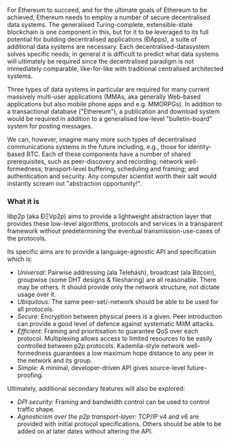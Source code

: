 For Ethereum to succeed, and for the ultimate goals of Ethereum to be achieved, Ethereum needs to employ a number of secure decentralised data systems. The generalised Turing-complete, extensible-state blockchain is one component in this, but for it to be leveraged to its full potential for building decentralised applications (ÐApps), a suite of additional data systems are necessary. Each decentralised-datasystem solves specific needs; in general it is difficult to predict what data systems will ultimately be required since the decentralised paradigm is not immediately comparable, like-for-like with traditional centralised architected systems.

Three types of data systems in particular are required for many current massively multi-user applications (MMAs, aka generally Web-based applications but also mobile phone apps and e.g. MMORPGs). In addition to a transactional database ("Ethereum"), a publication and download system would be required in addition to a generalised low-level "bulletin-board" system for posting messages.

We can, however, imagine many more such types of decentralised communications systems in the future including, e.g., those for identity-based RTC. Each of these components have a number of shared prerequisites, such as peer-discovery and recording; network well-formedness; transport-level buffering, scheduling and framing; and authentication and security. Any computer scientist worth their salt would instantly scream out "abstraction opportunity!".

### What it is

libp2p (aka ÐΞVp2p) aims to provide a lightweight abstraction layer that provides these low-level algorithms, protocols and services in a transparent framework without predetermining the eventual transmission-use-cases of the protocols.

Its specific aims are to provide a language-agnostic API and specification which is:
- *Universal:* Pairwise addressing (ala Telehash), broadcast (ala Bitcoin), groupwise (some DHT designs & filesharing) are all reasonable. There may be others. It should provide only the network structure, not dictate usage over it.
- *Ubiquitous:* The same peer-set/-network should be able to be used for all protocols.
- *Secure:* Encryption between physical peers is a given. Peer introduction can provide a good level of defence against systematic MitM attacks.
- *Efficient:* Framing and prioritisation to guarantee QoS over each protocol. Multiplexing allows access to limited resources to be easily controlled between p2p protocols. Kademlia-style network well-formedness guarantees a low maximum hope distance to any peer in the network and its group.
- *Simple:* A minimal, developer-driven API gives source-level future-proofing.

Ultimately, additional secondary features will also be explored:
- *DPI security:* Framing and bandwidth control can be used to control traffic shape.
- *Agnosticism over the p2p transport-layer:* TCP/IP v4 and v6 are provided with initial protocol specifications. Others should be able to be added on at later dates without altering the API.

